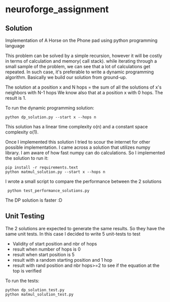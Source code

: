 # neuroforge_assignment

## Solution

Implementation of A Horse on the Phone pad using python programming language

This problem can be solved by a simple recursion, however it will be costly in terms of calculation and memory( call stack). while iterating through a small sample of the problem, we can see that a lot of calculations get repeated. In such case, it's preferable to write a dynamic programming algorithm. Basically we build our solution from ground-up.

The solution at a position x and N hops = the sum of all the solutions of x's neighbors with N-1 hops
We know also that at a position x with 0 hops. The result is 1.

To run the dynamic programming solution:

```python dp_solution.py --start x --hops n```

This solution has a linear time complexity o(n) and a constant space complexity o(1).

Once I implemented this solution I tried to scour the internet for other possible implementation. I came across a solution that utilizes numpy library. I am aware of how fast numpy can do calculations. So I implemented the solution
to run it:



```
pip install -r requirements.text
python matmul_solution.py --start x --hops n
```

I wrote a small script to compare the performance between the 2 solutions


``` python test_performance_solutions.py```

The DP solution is faster :D 

## Unit Testing

The 2 solutions are expected to generate the same results. So they have the same unit tests. In this case I decided to write 5 unit-tests to test

- Validity of start position and nbr of hops
- result when number of hops is 0
- result when start position is 5
- result with a random starting position and 1 hop
- result with rand position and nbr hops>=2 to see if the equation at the top is verified

To run the tests:

``` 
python dp_solution_test.py
python matmul_solution_test.py    
```